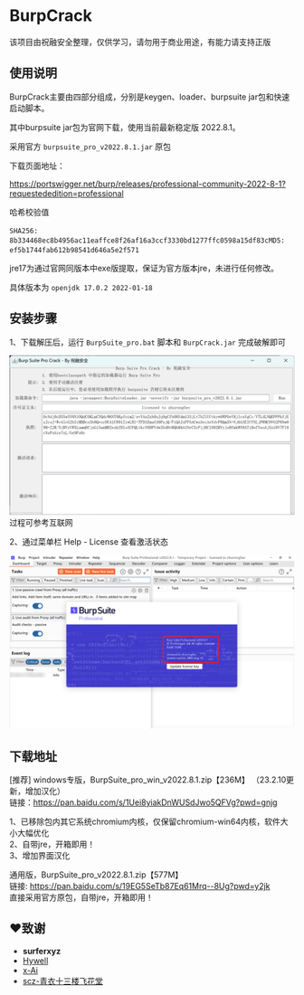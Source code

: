# BurpCrack
该项目由祝融安全整理，仅供学习，请勿用于商业用途，有能力请支持正版

## 使用说明

BurpCrack主要由四部分组成，分别是keygen、loader、burpsuite jar包和快速启动脚本。

其中burpsuite jar包为官网下载，使用当前最新稳定版 2022.8.1。

采用官方 `burpsuite_pro_v2022.8.1.jar` 原包

下载页面地址：

https://portswigger.net/burp/releases/professional-community-2022-8-1?requestededition=professional

哈希校验值

`SHA256: 8b334468ec8b4956ac11eaffce8f26af16a3ccf3330bd1277ffc0598a15df83cMD5: ef5b1744fab612b98541d646a5e2f571`

jre17为通过官网同版本中exe版提取，保证为官方版本jre，未进行任何修改。

具体版本为 `openjdk 17.0.2 2022-01-18`

## 安装步骤

1、下载解压后，运行 `BurpSuite_pro.bat` 脚本和 `BurpCrack.jar` 完成破解即可

![image](img/image1.png)过程可参考互联网

2、通过菜单栏 Help - License 查看激活状态

![image](img/image2.png)

## 下载地址
[推荐] windows专版，BurpSuite_pro_win_v2022.8.1.zip【236M】  （23.2.10更新，增加汉化）  
链接：https://pan.baidu.com/s/1Uei8yiakDnWUSdJwo5QFVg?pwd=gnjg 

1、已移除包内其它系统chromium内核，仅保留chromium-win64内核，软件大小大幅优化  
2、自带jre，开箱即用！  
3、增加界面汉化

通用版，BurpSuite_pro_v2022.8.1.zip【577M】  
链接: https://pan.baidu.com/s/19EG5SeTb87Eq61Mrq--8Ug?pwd=y2jk  
直接采用官方原包，自带jre，开箱即用！

## ❤️致谢

- **surferxyz** 
- <a href="https://github.com/Hywell">Hywell</a> 
- <a href="https://github.com/x-Ai/BurpSuite">x-Ai</a> 
- <a href="https://mp.weixin.qq.com/s/4KXxKdnPeWqsEsylObhg8w">scz-青衣十三楼飞花堂</a> 
